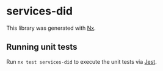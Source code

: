 # services-did

This library was generated with [Nx](https://nx.dev).

## Running unit tests

Run `nx test services-did` to execute the unit tests via [Jest](https://jestjs.io).

